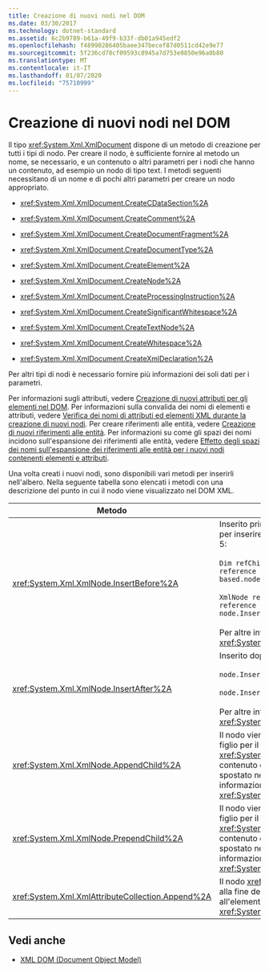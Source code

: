 ```yaml
---
title: Creazione di nuovi nodi nel DOM
ms.date: 03/30/2017
ms.technology: dotnet-standard
ms.assetid: 6c2b9789-b61a-49f9-b33f-db01a945edf2
ms.openlocfilehash: f48990286405baee347becef87d0511cd42e9e77
ms.sourcegitcommit: 5f236cd78cf09593c8945a7d753e0850e96a0b80
ms.translationtype: MT
ms.contentlocale: it-IT
ms.lasthandoff: 01/07/2020
ms.locfileid: "75710999"
---
```

# <a name="create-new-nodes-in-the-dom"></a>Creazione di nuovi nodi nel DOM
Il tipo <xref:System.Xml.XmlDocument> dispone di un metodo di creazione per tutti i tipi di nodo. Per creare il nodo, è sufficiente fornire al metodo un nome, se necessario, e un contenuto o altri parametri per i nodi che hanno un contenuto, ad esempio un nodo di tipo text. I metodi seguenti necessitano di un nome e di pochi altri parametri per creare un nodo appropriato.  
  
- <xref:System.Xml.XmlDocument.CreateCDataSection%2A>  
  
- <xref:System.Xml.XmlDocument.CreateComment%2A>  
  
- <xref:System.Xml.XmlDocument.CreateDocumentFragment%2A>  
  
- <xref:System.Xml.XmlDocument.CreateDocumentType%2A>  
  
- <xref:System.Xml.XmlDocument.CreateElement%2A>  
  
- <xref:System.Xml.XmlDocument.CreateNode%2A>  
  
- <xref:System.Xml.XmlDocument.CreateProcessingInstruction%2A>  
  
- <xref:System.Xml.XmlDocument.CreateSignificantWhitespace%2A>  
  
- <xref:System.Xml.XmlDocument.CreateTextNode%2A>  
  
- <xref:System.Xml.XmlDocument.CreateWhitespace%2A>  
  
- <xref:System.Xml.XmlDocument.CreateXmlDeclaration%2A>  
  
 Per altri tipi di nodi è necessario fornire più informazioni dei soli dati per i parametri.  
  
 Per informazioni sugli attributi, vedere [Creazione di nuovi attributi per gli elementi nel DOM](../../../../docs/standard/data/xml/creating-new-attributes-for-elements-in-the-dom.md). Per informazioni sulla convalida dei nomi di elementi e attributi, vedere [Verifica dei nomi di attributi ed elementi XML durante la creazione di nuovi nodi](../../../../docs/standard/data/xml/xml-element-and-attribute-name-verification-when-creating-new-nodes.md). Per creare riferimenti alle entità, vedere [Creazione di nuovi riferimenti alle entità](../../../../docs/standard/data/xml/creating-new-entity-references.md). Per informazioni su come gli spazi dei nomi incidono sull'espansione dei riferimenti alle entità, vedere [Effetto degli spazi dei nomi sull'espansione dei riferimenti alle entità per i nuovi nodi contenenti elementi e attributi](../../../../docs/standard/data/xml/namespace-affect-on-entity-ref-expansion-for-new-nodes.md).  
  
 Una volta creati i nuovi nodi, sono disponibili vari metodi per inserirli nell'albero. Nella seguente tabella sono elencati i metodi con una descrizione del punto in cui il nodo viene visualizzato nel DOM XML.  
  
|Metodo|Posizione del nodo|  
|------------|--------------------|  
|<xref:System.Xml.XmlNode.InsertBefore%2A>|Inserito prima del nodo di riferimento. Ad esempio, per inserire il nuovo nodo ad esempio nella posizione 5:<br /><br /> `Dim refChild As XmlNode = node.ChildNodes(4) 'The reference is zero-based.node.InsertBefore(newChild, refChild);`<br /><br /> `XmlNode refChild = node.ChildNodes[4]; //The reference is zero-based. node.InsertBefore(newChild, refChild);`<br /><br /> Per altre informazioni, vedere il metodo <xref:System.Xml.XmlNode.InsertBefore%2A>.|  
|<xref:System.Xml.XmlNode.InsertAfter%2A>|Inserito dopo il nodo di riferimento. Ad esempio:<br /><br /> `node.InsertAfter(newChild, refChild)`<br /><br /> `node.InsertAfter(newChild, refChild);`<br /><br /> Per altre informazioni, vedere il metodo <xref:System.Xml.XmlNode.InsertAfter%2A>.|  
|<xref:System.Xml.XmlNode.AppendChild%2A>|Il nodo viene aggiunto alla fine dell'elenco di nodi figlio per il nodo specificato. Se il nodo aggiunto è un <xref:System.Xml.XmlDocumentFragment>, l'intero contenuto del frammento del documento viene spostato nell'elenco figlio di questo nodo. Per altre informazioni, vedere il metodo <xref:System.Xml.XmlNode.AppendChild%2A>.|  
|<xref:System.Xml.XmlNode.PrependChild%2A>|Il nodo viene aggiunto all'inizio dell'elenco di nodi figlio per il nodo specificato. Se il nodo aggiunto è un <xref:System.Xml.XmlDocumentFragment>, l'intero contenuto del frammento del documento viene spostato nell'elenco figlio di questo nodo. Per altre informazioni, vedere il metodo <xref:System.Xml.XmlNode.PrependChild%2A>.|  
|<xref:System.Xml.XmlAttributeCollection.Append%2A>|Il nodo <xref:System.Xml.XmlAttribute> viene aggiunto alla fine della raccolta di attributi associata all'elemento. Per altre informazioni, vedere il metodo <xref:System.Xml.XmlAttributeCollection.Append%2A>.|  
  
## <a name="see-also"></a>Vedi anche

- [XML DOM (Document Object Model)](../../../../docs/standard/data/xml/xml-document-object-model-dom.md)
